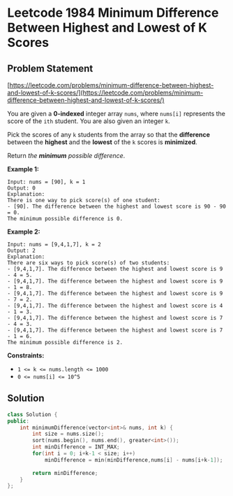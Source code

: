 # Leetcode 1984 Minimum Difference Between Highest and Lowest of K Scores

## Problem Statement

[https://leetcode.com/problems/minimum-difference-between-highest-and-lowest-of-k-scores/](https://leetcode.com/problems/minimum-difference-between-highest-and-lowest-of-k-scores/)

You are given a **0-indexed** integer array `nums`, where `nums[i]` represents the score of the `ith` student. You are also given an integer `k`.

Pick the scores of any `k` students from the array so that the **difference** between the **highest** and the **lowest** of the `k` scores is **minimized**.

Return _the **minimum** possible difference_.

**Example 1:**

```text
Input: nums = [90], k = 1
Output: 0
Explanation: 
There is one way to pick score(s) of one student:
- [90]. The difference between the highest and lowest score is 90 - 90 = 0.
The minimum possible difference is 0.
```

**Example 2:**

```text
Input: nums = [9,4,1,7], k = 2
Output: 2
Explanation: 
There are six ways to pick score(s) of two students:
- [9,4,1,7]. The difference between the highest and lowest score is 9 - 4 = 5.
- [9,4,1,7]. The difference between the highest and lowest score is 9 - 1 = 8.
- [9,4,1,7]. The difference between the highest and lowest score is 9 - 7 = 2.
- [9,4,1,7]. The difference between the highest and lowest score is 4 - 1 = 3.
- [9,4,1,7]. The difference between the highest and lowest score is 7 - 4 = 3.
- [9,4,1,7]. The difference between the highest and lowest score is 7 - 1 = 6.
The minimum possible difference is 2.
```

**Constraints:**

* `1 <= k <= nums.length <= 1000`
* `0 <= nums[i] <= 10^5`

## Solution

```cpp
class Solution {
public:
    int minimumDifference(vector<int>& nums, int k) {
        int size = nums.size();
        sort(nums.begin(), nums.end(), greater<int>());
        int minDifference = INT_MAX;
        for(int i = 0; i+k-1 < size; i++)
            minDifference = min(minDifference,nums[i] - nums[i+k-1]);
        
        return minDifference;
    }
};
```

